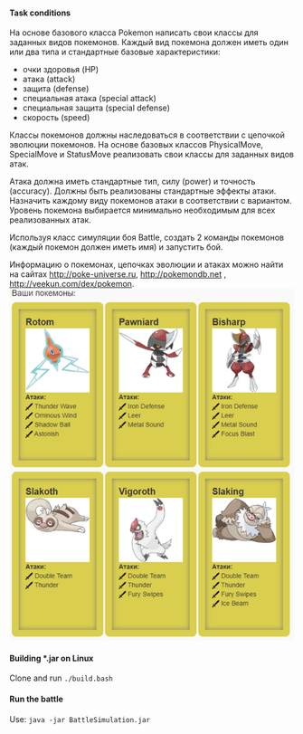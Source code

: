 #### Task conditions

На основе базового класса Pokemon написать свои классы для заданных видов покемонов. Каждый вид покемона должен иметь
один или два типа и стандартные базовые характеристики:

- очки здоровья (HP)
- атака (attack)
- защита (defense)
- специальная атака (special attack)
- специальная защита (special defense)
- скорость (speed)

Классы покемонов должны наследоваться в соответствии с цепочкой эволюции покемонов. На основе базовых классов
PhysicalMove, SpecialMove и StatusMove реализовать свои классы для заданных видов атак.

Атака должна иметь стандартные тип, силу (power) и точность (accuracy). Должны быть реализованы стандартные эффекты
атаки. Назначить каждому виду покемонов атаки в соответствии с вариантом. Уровень покемона выбирается минимально
необходимым для всех реализованных атак.

Используя класс симуляции боя Battle, создать 2 команды покемонов (каждый покемон должен иметь имя) и запустить бой.

Информацию о покемонах, цепочках эволюции и атаках можно найти на сайтах http://poke-universe.ru, http://pokemondb.net
, http://veekun.com/dex/pokemon.
![img.png](img.png)

#### Building *.jar on Linux

Clone and run `./build.bash`

#### Run the battle

Use:
`java -jar BattleSimulation.jar`
